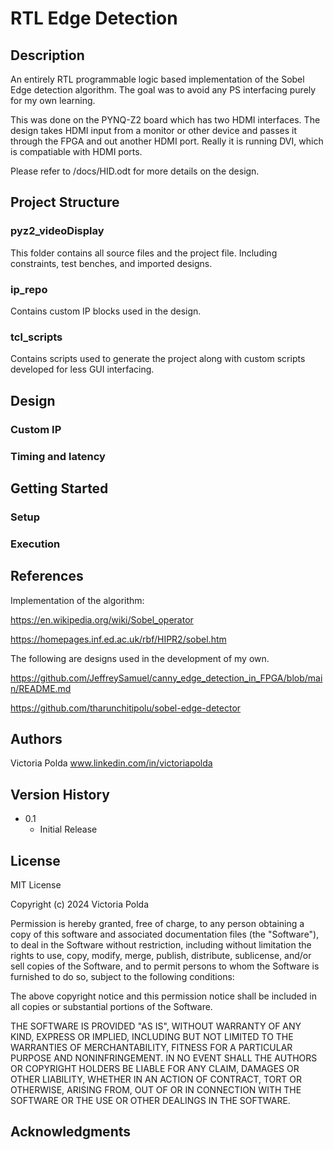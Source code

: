 # RTL Edge Detection

## Description
An entirely RTL programmable logic based implementation of the Sobel Edge detection algorithm. 
The goal was to avoid any PS interfacing purely for my own learning.

This was done on the PYNQ-Z2 board which has two HDMI interfaces.
The design takes HDMI input from a monitor or other device and passes it through the FPGA and out another HDMI port. Really it is running DVI, which is compatiable with HDMI ports.

Please refer to /docs/HID.odt for more details on the design.

## Project Structure
### pyz2_videoDisplay
This folder contains all source files and the project file.
Including constraints, test benches, and imported designs.

### ip_repo
Contains custom IP blocks used in the design.

### tcl_scripts
Contains scripts used to generate the project along with custom scripts developed for less GUI interfacing.

## Design

### Custom IP

### Timing and latency

## Getting Started


### Setup


### Execution

## References
Implementation of the algorithm:

https://en.wikipedia.org/wiki/Sobel_operator

https://homepages.inf.ed.ac.uk/rbf/HIPR2/sobel.htm

The following are designs used in the development of my own. 

https://github.com/JeffreySamuel/canny_edge_detection_in_FPGA/blob/main/README.md

https://github.com/tharunchitipolu/sobel-edge-detector

## Authors

Victoria Polda
www.linkedin.com/in/victoriapolda

## Version History

* 0.1
    * Initial Release

## License

MIT License

Copyright (c) 2024 Victoria Polda

Permission is hereby granted, free of charge, to any person obtaining a copy
of this software and associated documentation files (the "Software"), to deal
in the Software without restriction, including without limitation the rights
to use, copy, modify, merge, publish, distribute, sublicense, and/or sell
copies of the Software, and to permit persons to whom the Software is
furnished to do so, subject to the following conditions:

The above copyright notice and this permission notice shall be included in all
copies or substantial portions of the Software.

THE SOFTWARE IS PROVIDED "AS IS", WITHOUT WARRANTY OF ANY KIND, EXPRESS OR
IMPLIED, INCLUDING BUT NOT LIMITED TO THE WARRANTIES OF MERCHANTABILITY,
FITNESS FOR A PARTICULAR PURPOSE AND NONINFRINGEMENT. IN NO EVENT SHALL THE
AUTHORS OR COPYRIGHT HOLDERS BE LIABLE FOR ANY CLAIM, DAMAGES OR OTHER
LIABILITY, WHETHER IN AN ACTION OF CONTRACT, TORT OR OTHERWISE, ARISING FROM,
OUT OF OR IN CONNECTION WITH THE SOFTWARE OR THE USE OR OTHER DEALINGS IN THE
SOFTWARE.

## Acknowledgments

